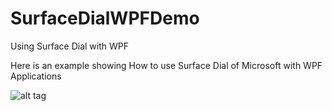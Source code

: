 
# SurfaceDialWPFDemo

Using Surface Dial with WPF




Here is an example showing How to use Surface Dial of Microsoft with WPF Applications


![alt tag](https://s13.postimg.org/ims2nz313/furfacedial.png)

